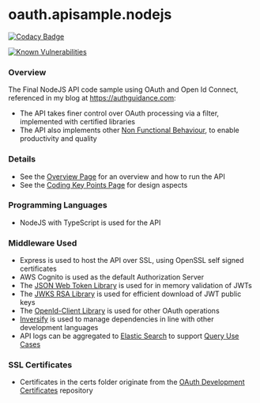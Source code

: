# oauth.apisample.nodejs

[![Codacy Badge](https://app.codacy.com/project/badge/Grade/4e685ae1d0ae4d3091e0dccd5b3cd011)](https://www.codacy.com/gh/gary-archer/oauth.apisample.nodejs/dashboard?utm_source=github.com&amp;utm_medium=referral&amp;utm_content=gary-archer/oauth.apisample.nodejs&amp;utm_campaign=Badge_Grade) 

[![Known Vulnerabilities](https://snyk.io/test/github/gary-archer/oauth.apisample.nodejs/badge.svg?targetFile=package.json)](https://snyk.io/test/github/gary-archer/oauth.apisample.nodejs?targetFile=package.json)

### Overview

The Final NodeJS API code sample using OAuth and Open Id Connect, referenced in my blog at https://authguidance.com:

- The API takes finer control over OAuth processing via a filter, implemented with certified libraries
- The API also implements other [Non Functional Behaviour](https://authguidance.com/2017/10/08/corporate-code-sample-core-behavior/), to enable productivity and quality

### Details

* See the [Overview Page](https://authguidance.com/2017/10/27/api-architecture-node) for an overview and how to run the API
* See the [Coding Key Points Page](https://authguidance.com/2017/10/27/final-nodeapi-coding-key-points/) for design aspects

### Programming Languages

* NodeJS with TypeScript is used for the API

### Middleware Used

* Express is used to host the API over SSL, using OpenSSL self signed certificates
* AWS Cognito is used as the default Authorization Server
* The [JSON Web Token Library](https://github.com/auth0/node-jsonwebtoken) is used for in memory validation of JWTs
* The [JWKS RSA Library](https://github.com/auth0/node-jwks-rsa) is used for efficient download of JWT public keys
* The [OpenId-Client Library](https://github.com/panva/node-openid-client) is used for other OAuth operations
* [Inversify](http://inversify.io) is used to manage dependencies in line with other development languages
* API logs can be aggregated to [Elastic Search](https://authguidance.com/2019/07/19/log-aggregation-setup/) to support [Query Use Cases](https://authguidance.com/2019/08/02/intelligent-api-platform-analysis/)

### SSL Certificates

* Certificates in the certs folder originate from the [OAuth Development Certificates](https://github.com/gary-archer/oauth.developmentcertificates) repository
